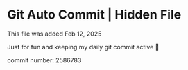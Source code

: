 # Git Auto Commit | Hidden File

This file was added Feb 12, 2025

Just for fun and keeping my daily git commit active 🤪

commit number: 2586783
